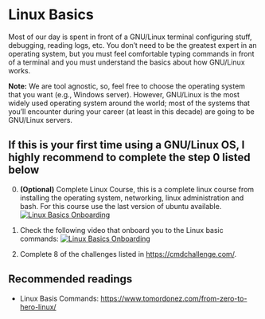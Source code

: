 # Linux Basics

Most of our day is spent in front of a GNU/Linux terminal configuring stuff, debugging, reading logs, etc. You don’t need to be the greatest expert in an operating system, but you must feel comfortable typing commands in front of a terminal and you must understand the basics about how GNU/Linux works.  

 
**Note:** We are tool agnostic, so, feel free to choose the operating system that you want (e.g., Windows server). However, GNU/Linux is the most widely used operating system around the world; most of the systems that you’ll encounter during your career (at least in this decade) are going to be GNU/Linux servers. 

If this is your first time using a GNU/Linux OS, I highly recommend to complete the step 0 listed below
---

0. **(Optional)** Complete Linux Course, this is a complete linux course from installing the operating system, networking, linux administration and bash. For this course use the last version of ubuntu available.  
[![Linux Basics Onboarding](https://img.youtube.com/vi/wBp0Rb-ZJak/0.jpg)](https://www.youtube.com/watch?v=wBp0Rb-ZJak)  

1. Check the following video that onboard you to the Linux basic commands: 
[![Linux Basics Onboarding](https://img.youtube.com/vi/jDJi5jCe33A/0.jpg)](https://www.youtube.com/watch?v=jDJi5jCe33A)

2. Complete 8 of the challenges listed in  https://cmdchallenge.com/.  






## Recommended readings

- Linux Basis Commands: https://www.tomordonez.com/from-zero-to-hero-linux/
